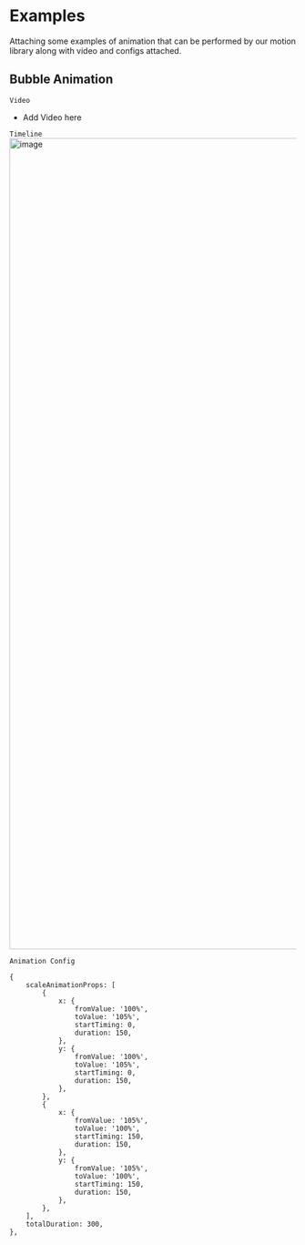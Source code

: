# Examples
Attaching some examples of animation that can be performed by our motion library along with video and configs attached.

## Bubble Animation

`Video`
* Add Video here

`Timeline`
<img width="1425" alt="image" src="https://user-images.githubusercontent.com/35339165/183669535-9fa863b6-20e1-4895-88b3-1e45c48687a3.png">

`Animation Config`
```
{
	scaleAnimationProps: [
		{
			x: {
				fromValue: '100%',
				toValue: '105%',
				startTiming: 0,
				duration: 150,
			},
			y: {
				fromValue: '100%',
				toValue: '105%',
				startTiming: 0,
				duration: 150,
			},
		},
		{
			x: {
				fromValue: '105%',
				toValue: '100%',
				startTiming: 150,
				duration: 150,
			},
			y: {
				fromValue: '105%',
				toValue: '100%',
				startTiming: 150,
				duration: 150,
			},
		},
	],
	totalDuration: 300,
},
```